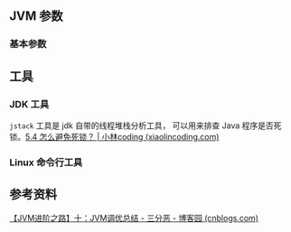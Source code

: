 ## JVM 参数

### 基本参数





## 工具

### JDK 工具

`jstack` 工具是 jdk 自带的线程堆栈分析工具， 可以用来排查 Java 程序是否死锁。[5.4 怎么避免死锁？ | 小林coding (xiaolincoding.com)](https://xiaolincoding.com/os/4_process/deadlock.html#关注作者)





### Linux 命令行工具





## 参考资料

[【JVM进阶之路】十：JVM调优总结 - 三分恶 - 博客园 (cnblogs.com)](https://www.cnblogs.com/three-fighter/p/14644152.html)





